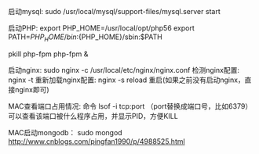 启动mysql:
sudo /usr/local/mysql/support-files/mysql.server start

启动PHP:
export PHP_HOME=/usr/local/opt/php56
export PATH=${PHP_HOME}/bin:${PHP_HOME}/sbin:$PATH

pkill php-fpm
php-fpm &


启动nginx:
sudo nginx -c /usr/local/etc/nginx/nginx.conf
检测nginx配置:
nginx -t
重新加载nginx配置:
nginx -s reload 重启(如果之前没有启动nginx，直接nginx即可)

MAC查看端口占用情况:
命令 lsof -i tcp:port  （port替换成端口号，比如6379）可以查看该端口被什么程序占用，并显示PID，方便KILL

MAC启动mongodb：
sudo mongod
http://www.cnblogs.com/pingfan1990/p/4988525.html